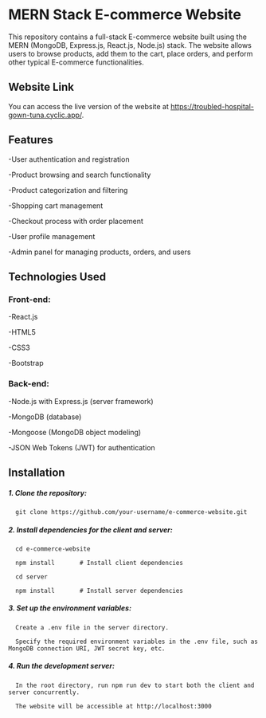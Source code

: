 <h1>MERN Stack E-commerce Website</h1>

This repository contains a full-stack E-commerce website built using the MERN (MongoDB, Express.js, React.js, Node.js) stack. The website allows users to browse products, add them to the cart, place orders, and perform other typical E-commerce functionalities.

<h2>Website Link</h2>

You can access the live version of the website at https://troubled-hospital-gown-tuna.cyclic.app/.

<h2>Features</h2>

-User authentication and registration

-Product browsing and search functionality

-Product categorization and filtering

-Shopping cart management

-Checkout process with order placement

-User profile management

-Admin panel for managing products, orders, and users

<h2>Technologies Used</h2>

<h3>Front-end:</h3>

-React.js

-HTML5

-CSS3

-Bootstrap

<h3>Back-end:</h3>

-Node.js with Express.js (server framework)

-MongoDB (database)

-Mongoose (MongoDB object modeling)

-JSON Web Tokens (JWT) for authentication

<h2>Installation</h2>

<h5>1. Clone the repository:</h5>

      git clone https://github.com/your-username/e-commerce-website.git

<h5>2. Install dependencies for the client and server:</h5>

      cd e-commerce-website

      npm install       # Install client dependencies
      
      cd server
      
      npm install       # Install server dependencies

<h5>3. Set up the environment variables:</h5>

      Create a .env file in the server directory.
      
      Specify the required environment variables in the .env file, such as MongoDB connection URI, JWT secret key, etc.

<h5>4. Run the development server:</h5>

      In the root directory, run npm run dev to start both the client and server concurrently.
      
      The website will be accessible at http://localhost:3000
